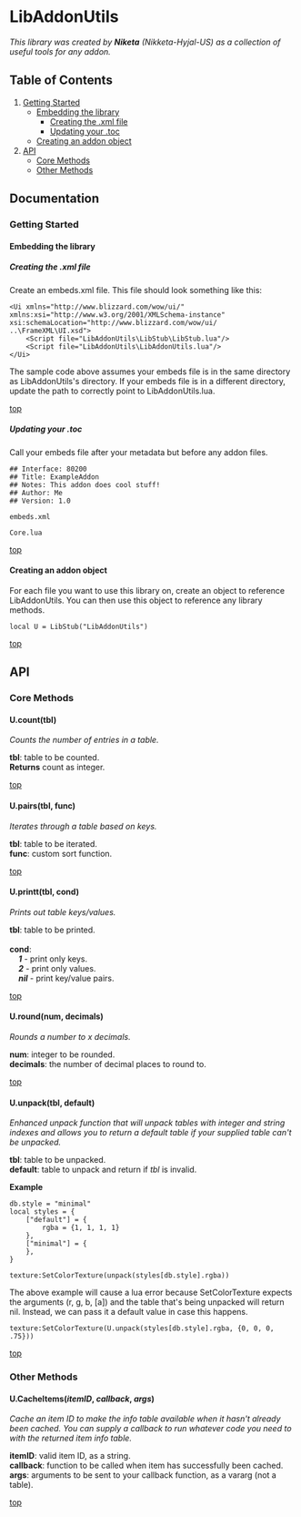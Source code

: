 # LibAddonUtils
*This library was created by **Niketa** (Nikketa-Hyjal-US) as a collection of useful tools for any addon.*

## Table of Contents
1. [Getting Started](#getting-started)
   - [Embedding the library](#embedding-the-library)
     - [Creating the .xml file](#creating-the-xml-file)
     - [Updating your .toc](#updating-your-toc)
   - [Creating an addon object](#creating-an-addon-object)
2. [API](#api)
   - [Core Methods](#core-methods)
   - [Other Methods](#other-methods)

## Documentation
### Getting Started
#### Embedding the library
##### Creating the .xml file
Create an embeds.xml file. This file should look something like this:

```
<Ui xmlns="http://www.blizzard.com/wow/ui/" xmlns:xsi="http://www.w3.org/2001/XMLSchema-instance" xsi:schemaLocation="http://www.blizzard.com/wow/ui/ ..\FrameXML\UI.xsd">
    <Script file="LibAddonUtils\LibStub\LibStub.lua"/>
    <Script file="LibAddonUtils\LibAddonUtils.lua"/>
</Ui>
```

The sample code above assumes your embeds file is in the same directory as LibAddonUtils's directory. If your embeds file is in a different directory, update the path to correctly point to LibAddonUtils.lua.

[top](#table-of-contents)

##### Updating your .toc
Call your embeds file after your metadata but before any addon files.

```
## Interface: 80200
## Title: ExampleAddon
## Notes: This addon does cool stuff!
## Author: Me
## Version: 1.0

embeds.xml

Core.lua
```

[top](#table-of-contents)

#### Creating an addon object
For each file you want to use this library on, create an object to reference LibAddonUtils. You can then use this object to reference any library methods.

```local U = LibStub("LibAddonUtils")```

[top](#table-of-contents)

## API
### Core Methods

#### U.count(tbl)
*Counts the number of entries in a table.*

**tbl**: table to be counted.<br>**Returns** count as integer.

[top](#table-of-contents)

#### U.pairs(tbl, func)

*Iterates through a table based on keys.*

**tbl**: table to be iterated.<br>**func**: custom sort function.

[top](#table-of-contents)

#### U.printt(tbl, cond)

*Prints out table keys/values.*

**tbl**: table to be printed.<br><br>**cond**:<br>&nbsp;&nbsp;&nbsp;&nbsp;***1*** - print only keys.<br>&nbsp;&nbsp;&nbsp;&nbsp;***2*** - print only values.<br>&nbsp;&nbsp;&nbsp;&nbsp;***nil*** - print key/value pairs.


[top](#table-of-contents)

#### U.round(num, decimals)

*Rounds a number to x decimals.*

**num**: integer to be rounded.<br>**decimals**: the number of decimal places to round to.

[top](#table-of-contents)

#### U.unpack(tbl, default)

*Enhanced unpack function that will unpack tables with integer and string indexes and allows you to return a default table if your supplied table can't be unpacked.*

**tbl**: table to be unpacked.<br>**default**: table to unpack and return if *tbl* is invalid.

**Example**

```
db.style = "minimal"
local styles = {
    ["default"] = {
        rgba = {1, 1, 1, 1}
    },
    ["minimal"] = {
    },
}

texture:SetColorTexture(unpack(styles[db.style].rgba))
```
The above example will cause a lua error because SetColorTexture expects the arguments (r, g, b, [a]) and the table that's being unpacked will return nil. Instead, we can pass it a default value in case this happens.

```texture:SetColorTexture(U.unpack(styles[db.style].rgba, {0, 0, 0, .75}))```

[top](#table-of-contents)

### Other Methods

#### U.CacheItems(*itemID*, *callback*, *args*)

*Cache an item ID to make the info table available when it hasn't already been cached. You can supply a callback to run whatever code you need to with the returned item info table.*

**itemID**: valid item ID, as a string.<br>**callback**: function to be called when item has successfully been cached.<br>**args**: arguments to be sent to your callback function, as a vararg (not a table).

[top](#table-of-contents)